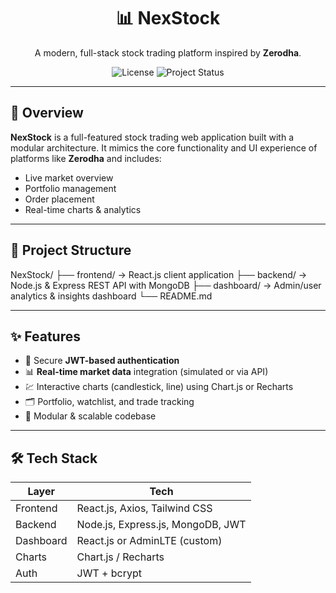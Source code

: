 <h1 align="center">📊 NexStock</h1>
<p align="center">
  A modern, full-stack stock trading platform inspired by <strong>Zerodha</strong>.
</p>

<p align="center">
  <img src="https://img.shields.io/github/license/Tanushree162004/NexStock" alt="License">
  <img src="https://img.shields.io/badge/status-in%20progress-yellow" alt="Project Status">
</p>

---

## 🚀 Overview

**NexStock** is a full-featured stock trading web application built with a modular architecture. It mimics the core functionality and UI experience of platforms like **Zerodha** and includes:

- Live market overview
- Portfolio management
- Order placement
- Real-time charts & analytics

---

## 🧱 Project Structure

NexStock/
├── frontend/ → React.js client application
├── backend/ → Node.js & Express REST API with MongoDB
├── dashboard/ → Admin/user analytics & insights dashboard
└── README.md


---

## ✨ Features

- 🔐 Secure **JWT-based authentication**
- 📊 **Real-time market data** integration (simulated or via API)
- 💹 Interactive charts (candlestick, line) using Chart.js or Recharts
- 🗂️ Portfolio, watchlist, and trade tracking
- 🧠 Modular & scalable codebase

---

## 🛠️ Tech Stack

| Layer      | Tech                                 |
|------------|--------------------------------------|
| Frontend   | React.js, Axios, Tailwind CSS        |
| Backend    | Node.js, Express.js, MongoDB, JWT    |
| Dashboard  | React.js or AdminLTE (custom)        |
| Charts     | Chart.js / Recharts                  |
| Auth       | JWT + bcrypt                         |


